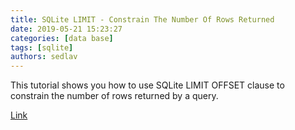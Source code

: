 ```yaml
---
title: SQLite LIMIT - Constrain The Number Of Rows Returned
date: 2019-05-21 15:23:27
categories: [data base]
tags: [sqlite]
authors: sedlav
---
```


This tutorial shows you how to use SQLite LIMIT OFFSET clause to constrain the number of rows returned by a query.

[Link](http://www.sqlitetutorial.net/sqlite-limit/)
